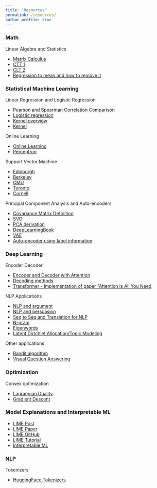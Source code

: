 ```yaml
---
title: "Resources"
permalink: /resources/
author_profile: true
---
```



### Math
Linear Algebra and Statistics
- [Matrix Calculus](https://atmos.washington.edu/~dennis/MatrixCalculus.pdf)
- [CTT 1](https://sphweb.bumc.bu.edu/otlt/mph-modules/bs/bs704_probability/BS704_Probability12.html)
- [CLT 2](https://www.me.psu.edu/cimbala/me345/Lectures/Central_Limit_Theorem.pdf)
- [Regression to mean and how to remove it](https://www.iwh.on.ca/what-researchers-mean-by/regression-to-mean)


### Statistical Machine Learning
Linear Regression and Logistic Regression
- [Pearson and Spearman Correlation Comparison](https://support.minitab.com/en-us/minitab-express/1/help-and-how-to/modeling-statistics/regression/supporting-topics/basics/a-comparison-of-the-pearson-and-spearman-correlation-methods/)
- [Logistic regression](https://stats.idre.ucla.edu/other/mult-pkg/faq/general/faq-how-do-i-interpret-odds-ratios-in-logistic-regression/)
- [Kernel overview](https://people.eecs.berkeley.edu/~jordan/kernels/0521813972c02_p25-46.pdf)
- [Kernel](https://people.eecs.berkeley.edu/~jordan/kernels/0521813972c03_p47-84.pdf)

Online Learning
- [Online Learning](https://www.mit.edu/~9.520/spring11/slides/class15_online.pdf)
- [Perceptron](http://www.ciml.info/dl/v0_8/ciml-v0_8-ch03.pdf)

Support Vector Machine
- [Edinburgh](https://www.robots.ox.ac.uk/~az/lectures/ml/lect2.pdf)
- [Berkeley](https://www.eecs189.org/static/notes/n20.pdf)
- [CMU](http://www.cs.cmu.edu/~aarti/Class/10701_Spring14/slides/SupportVectorMachines.pdf)
- [Toronto](http://www.cs.toronto.edu/~mbrubake/teaching/C11/Handouts/SupportVectorMachines.pdf)
- [Cornell](https://www.cs.cornell.edu/courses/cs4780/2018fa/lectures/lecturenote09.html)

Principal Component Analysis and Auto-encoders
- [Covariance Matrix Definition](https://www.itl.nist.gov/div898/handbook/pmc/section5/pmc541.htm)
- [SVD](http://web.mit.edu/course/other/be.400/OldFiles/www/SVD/Singular_Value_Decomposition.htm)
- [PCA derivation](https://www.eecs189.org/static/notes/n10.pdf)
- [DeepLearningBook](https://www.deeplearningbook.org/contents/autoencoders.html)
- [VAE](https://arxiv.org/pdf/1606.05908.pdf)
- [Auto-encoder using label information](https://jmlr.csail.mit.edu/papers/volume13/snoek12a/snoek12a.pdf)


### Deep Learning
Encoder Decoder
- [Encoder and Decoder with Attention](https://bastings.github.io/annotated_encoder_decoder/)
- [Decoding methods](https://towardsdatascience.com/decoding-strategies-that-you-need-to-know-for-response-generation-ba95ee0faadc)
- [Transformer - Implementation of paper "Attention is All You Need](http://nlp.seas.harvard.edu/2018/04/03/attention.html#positional-encoding)

NLP Applications
- [NLP and argument](https://www.aclweb.org/anthology/P16-5002/)
- [NLP and persuasion](https://nlds.soe.ucsc.edu/persuasion_persona)
- [Seq to Seq and Translation for NLP](https://pytorch.org/tutorials/intermediate/seq2seq_translation_tutorial.html)
- [N-gram](https://web.stanford.edu/~jurafsky/slp3/3.pdf)
- [Eigenwords](https://jmlr.csail.mit.edu/papers/volume16/dhillon15a/dhillon15a.pdf)
- [Latent Dirtchlet Allocation/Topic Modeling](https://www.cl.cam.ac.uk/teaching/1213/L101/clark_lectures/lect7.pdf)

Other applications
- [Bandit algorithm](https://tor-lattimore.com/downloads/book/book.pdf)
- [Visual Question Answering](https://visualqa.org/)

### Optimization
Convex optimization
- [Lagrangian Duality](https://www-cs.stanford.edu/people/davidknowles/lagrangian_duality.pdf)
- [Gradient Descent](https://www.cs.ubc.ca/~schmidtm/Courses/540-W18/L4.pdf)

### Model Explanations and Interpretable ML
- [LIME Post](https://homes.cs.washington.edu/~marcotcr/blog/lime/)
- [LIME Paper](https://arxiv.org/pdf/1602.04938v1.pdf)
- [LIME GitHub](https://github.com/marcotcr/lime)
- [LIME Tutorial](https://marcotcr.github.io/lime/tutorials/Lime%20-%20basic%20usage%2C%20two%20class%20case.html)
- [Interpretable ML](https://christophm.github.io/interpretable-ml-book/limo.html)

### NLP
Tokenizers
- [HuggingFace Tokenizers](https://huggingface.co/docs/tokenizers/pipeline)